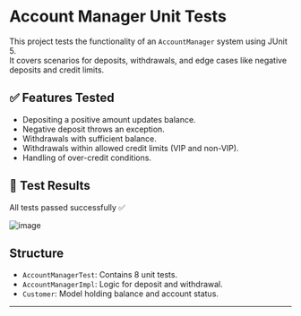 # Account Manager Unit Tests

This project tests the functionality of an `AccountManager` system using JUnit 5.  
It covers scenarios for deposits, withdrawals, and edge cases like negative deposits and credit limits.

## ✅ Features Tested

- Depositing a positive amount updates balance.
- Negative deposit throws an exception.
- Withdrawals with sufficient balance.
- Withdrawals within allowed credit limits (VIP and non-VIP).
- Handling of over-credit conditions.

## 🧪 Test Results

All tests passed successfully ✅


![image](https://github.com/user-attachments/assets/fe6e1e1c-163c-4dcb-b482-844997d0917a)


## Structure

- `AccountManagerTest`: Contains 8 unit tests.
- `AccountManagerImpl`: Logic for deposit and withdrawal.
- `Customer`: Model holding balance and account status.

---

